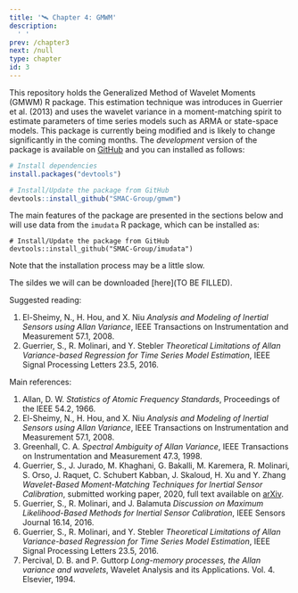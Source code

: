 ```yaml
---
title: '🛰 Chapter 4: GMWM'
description:
  ' '
prev: /chapter3
next: /null
type: chapter
id: 3
---
```


<exercise id="1" title="General Information">

This repository holds the Generalized Method of Wavelet Moments (GMWM) R package. This estimation technique was introduces in Guerrier et al. (2013) and uses the wavelet variance in a moment-matching spirit to estimate parameters of time series models such as ARMA or state-space models. This package is currently being modified and is likely to change significantly in the coming months. The *development* version of the package is available on [GitHub](https://github.com/SMAC-Group/gmwm) and you can installed as follows:

```r
# Install dependencies
install.packages("devtools")

# Install/Update the package from GitHub
devtools::install_github("SMAC-Group/gmwm")
```

The main features of the package are presented in the sections below and will use data from the `imudata` R package, which can be installed as:

```{r, eval=FALSE}
# Install/Update the package from GitHub
devtools::install_github("SMAC-Group/imudata")
```

Note that the installation process may be a little slow. 

The sildes we will can be downloaded [here](TO BE FILLED). 

Suggested reading:

1. El-Sheimy, N., H. Hou, and X. Niu *Analysis and Modeling of Inertial Sensors using Allan Variance*, IEEE Transactions on Instrumentation and Measurement 57.1, 2008.
2. Guerrier, S., R. Molinari, and Y. Stebler *Theoretical Limitations of Allan Variance-based Regression for Time Series Model Estimation*, IEEE Signal Processing Letters 23.5, 2016.

Main references:

1. Allan, D. W. *Statistics of Atomic Frequency Standards*, Proceedings of the IEEE 54.2, 1966.
2. El-Sheimy, N., H. Hou, and X. Niu *Analysis and Modeling of Inertial Sensors using Allan Variance*, IEEE Transactions on Instrumentation and Measurement 57.1, 2008.
3. Greenhall, C. A. *Spectral Ambiguity of Allan Variance*, IEEE Transactions on Instrumentation and Measurement 47.3, 1998.
4. Guerrier, S., J. Jurado, M. Khaghani, G. Bakalli, M. Karemera, R. Molinari, S. Orso, J. Raquet, C. Schubert Kabban, J. Skaloud, H. Xu and Y. Zhang *Wavelet-Based Moment-Matching Techniques for Inertial Sensor Calibration*, submitted working paper, 2020, full text available on [arXiv](https://arxiv.org/abs/1911.07049).
5. Guerrier, S., R. Molinari, and J. Balamuta *Discussion on Maximum Likelihood-Based Methods for Inertial Sensor Calibration*, IEEE Sensors Journal 16.14, 2016.
6. Guerrier, S., R. Molinari, and Y. Stebler *Theoretical Limitations of Allan Variance-based Regression for Time Series Model Estimation*, IEEE Signal Processing Letters 23.5, 2016.
7. Percival, D. B. and P. Guttorp *Long-memory processes, the Allan variance and wavelets*, Wavelet Analysis and its Applications. Vol. 4. Elsevier, 1994.

</exercise>

<exercise id="2" title="Computing the Allan Variance">

<slides source="chapter4_01"> 
</slides>

</exercise>


<exercise id="3" title="Computing the Robust Wavelet Variance">

<slides source="chapter4_02"> 
</slides>

</exercise>


<exercise id="4" title="Computing the Wavelet Variance of an IMU">

<slides source="chapter4_03"> 
</slides>

</exercise>

<exercise id="5" title="The Generalized Method of Wavelet Moments">

<slides source="chapter4_04"> 
</slides>

</exercise>


<exercise id="6" title="Model Selection">

<slides source="chapter4_05"> 
</slides>

</exercise>


<exercise id="7" title="The Generalized Method of Wavelet Moments for Inertial Sensors Calibration">

<slides source="chapter4_06"> 
</slides>

</exercise>